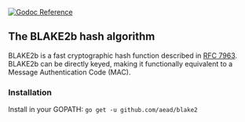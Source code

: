 [![Godoc Reference](https://godoc.org/github.com/aead/blake2b?status.svg)](https://godoc.org/github.com/aead/blake2b)

## The BLAKE2b hash algorithm

BLAKE2b is a fast cryptographic hash function described in [RFC 7963](https://tools.ietf.org/html/rfc7693).
BLAKE2b can be directly keyed, making it functionally equivalent to a Message Authentication Code (MAC).

### Installation

Install in your GOPATH: `go get -u github.com/aead/blake2`

